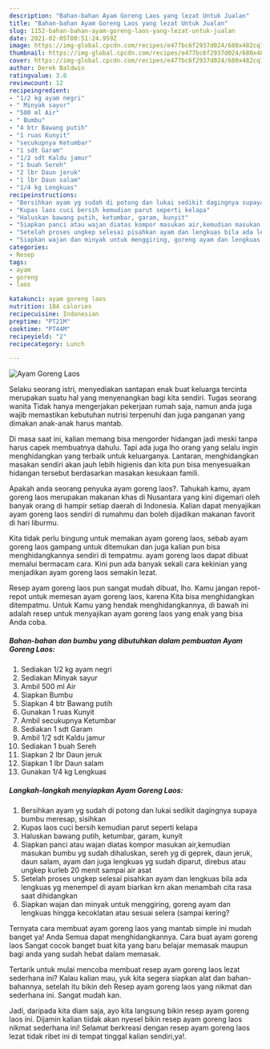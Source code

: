 ```yaml
---
description: "Bahan-bahan Ayam Goreng Laos yang lezat Untuk Jualan"
title: "Bahan-bahan Ayam Goreng Laos yang lezat Untuk Jualan"
slug: 1152-bahan-bahan-ayam-goreng-laos-yang-lezat-untuk-jualan
date: 2021-02-05T00:51:24.959Z
image: https://img-global.cpcdn.com/recipes/e477bc6f2937d024/680x482cq70/ayam-goreng-laos-foto-resep-utama.jpg
thumbnail: https://img-global.cpcdn.com/recipes/e477bc6f2937d024/680x482cq70/ayam-goreng-laos-foto-resep-utama.jpg
cover: https://img-global.cpcdn.com/recipes/e477bc6f2937d024/680x482cq70/ayam-goreng-laos-foto-resep-utama.jpg
author: Derek Baldwin
ratingvalue: 3.8
reviewcount: 12
recipeingredient:
- "1/2 kg ayam negri"
- " Minyak sayur"
- "500 ml Air"
- " Bumbu"
- "4 btr Bawang putih"
- "1 ruas Kunyit"
- "secukupnya Ketumbar"
- "1 sdt Garam"
- "1/2 sdt Kaldu jamur"
- "1 buah Sereh"
- "2 lbr Daun jeruk"
- "1 lbr Daun salam"
- "1/4 kg Lengkuas"
recipeinstructions:
- "Bersihkan ayam yg sudah di potong dan lukai sedikit dagingnya supaya bumbu meresap, sisihkan"
- "Kupas laos cuci bersih kemudian parut seperti kelapa"
- "Haluskan bawang putih, ketumbar, garam, kunyit"
- "Siapkan panci atau wajan diatas kompor masukan air,kemudian masukan bumbu yg sudah dihaluskan, sereh yg di geprek, daun jeruk, daun salam, ayam dan juga lengkuas yg sudah diparut, direbus atau ungkep kurleb 20 menit sampai air asat"
- "Setelah proses ungkep selesai pisahkan ayam dan lengkuas bila ada lengkuas yg menempel di ayam biarkan krn akan menambah cita rasa saat dihidangkan"
- "Siapkan wajan dan minyak untuk menggiring, goreng ayam dan lengkuas hingga kecoklatan atau sesuai selera (sampai kering?"
categories:
- Resep
tags:
- ayam
- goreng
- laos

katakunci: ayam goreng laos 
nutrition: 184 calories
recipecuisine: Indonesian
preptime: "PT21M"
cooktime: "PT44M"
recipeyield: "2"
recipecategory: Lunch

---
```



![Ayam Goreng Laos](https://img-global.cpcdn.com/recipes/e477bc6f2937d024/680x482cq70/ayam-goreng-laos-foto-resep-utama.jpg)

Selaku seorang istri, menyediakan santapan enak buat keluarga tercinta merupakan suatu hal yang menyenangkan bagi kita sendiri. Tugas seorang  wanita Tidak hanya mengerjakan pekerjaan rumah saja, namun anda juga wajib memastikan kebutuhan nutrisi terpenuhi dan juga panganan yang dimakan anak-anak harus mantab.

Di masa  saat ini, kalian memang bisa mengorder hidangan jadi meski tanpa harus capek membuatnya dahulu. Tapi ada juga lho orang yang selalu ingin menghidangkan yang terbaik untuk keluarganya. Lantaran, menghidangkan masakan sendiri akan jauh lebih higienis dan kita pun bisa menyesuaikan hidangan tersebut berdasarkan masakan kesukaan famili. 



Apakah anda seorang penyuka ayam goreng laos?. Tahukah kamu, ayam goreng laos merupakan makanan khas di Nusantara yang kini digemari oleh banyak orang di hampir setiap daerah di Indonesia. Kalian dapat menyajikan ayam goreng laos sendiri di rumahmu dan boleh dijadikan makanan favorit di hari liburmu.

Kita tidak perlu bingung untuk memakan ayam goreng laos, sebab ayam goreng laos gampang untuk ditemukan dan juga kalian pun bisa menghidangkannya sendiri di tempatmu. ayam goreng laos dapat dibuat memalui bermacam cara. Kini pun ada banyak sekali cara kekinian yang menjadikan ayam goreng laos semakin lezat.

Resep ayam goreng laos pun sangat mudah dibuat, lho. Kamu jangan repot-repot untuk memesan ayam goreng laos, karena Kita bisa menghidangkan ditempatmu. Untuk Kamu yang hendak menghidangkannya, di bawah ini adalah resep untuk menyajikan ayam goreng laos yang enak yang bisa Anda coba.

<!--inarticleads1-->

##### Bahan-bahan dan bumbu yang dibutuhkan dalam pembuatan Ayam Goreng Laos:

1. Sediakan 1/2 kg ayam negri
1. Sediakan  Minyak sayur
1. Ambil 500 ml Air
1. Siapkan  Bumbu
1. Siapkan 4 btr Bawang putih
1. Gunakan 1 ruas Kunyit
1. Ambil secukupnya Ketumbar
1. Sediakan 1 sdt Garam
1. Ambil 1/2 sdt Kaldu jamur
1. Sediakan 1 buah Sereh
1. Siapkan 2 lbr Daun jeruk
1. Siapkan 1 lbr Daun salam
1. Gunakan 1/4 kg Lengkuas




<!--inarticleads2-->

##### Langkah-langkah menyiapkan Ayam Goreng Laos:

1. Bersihkan ayam yg sudah di potong dan lukai sedikit dagingnya supaya bumbu meresap, sisihkan
1. Kupas laos cuci bersih kemudian parut seperti kelapa
1. Haluskan bawang putih, ketumbar, garam, kunyit
1. Siapkan panci atau wajan diatas kompor masukan air,kemudian masukan bumbu yg sudah dihaluskan, sereh yg di geprek, daun jeruk, daun salam, ayam dan juga lengkuas yg sudah diparut, direbus atau ungkep kurleb 20 menit sampai air asat
1. Setelah proses ungkep selesai pisahkan ayam dan lengkuas bila ada lengkuas yg menempel di ayam biarkan krn akan menambah cita rasa saat dihidangkan
1. Siapkan wajan dan minyak untuk menggiring, goreng ayam dan lengkuas hingga kecoklatan atau sesuai selera (sampai kering?




Ternyata cara membuat ayam goreng laos yang mantab simple ini mudah banget ya! Anda Semua dapat menghidangkannya. Cara buat ayam goreng laos Sangat cocok banget buat kita yang baru belajar memasak maupun bagi anda yang sudah hebat dalam memasak.

Tertarik untuk mulai mencoba membuat resep ayam goreng laos lezat sederhana ini? Kalau kalian mau, yuk kita segera siapkan alat dan bahan-bahannya, setelah itu bikin deh Resep ayam goreng laos yang nikmat dan sederhana ini. Sangat mudah kan. 

Jadi, daripada kita diam saja, ayo kita langsung bikin resep ayam goreng laos ini. Dijamin kalian tiidak akan nyesel bikin resep ayam goreng laos nikmat sederhana ini! Selamat berkreasi dengan resep ayam goreng laos lezat tidak ribet ini di tempat tinggal kalian sendiri,ya!.

